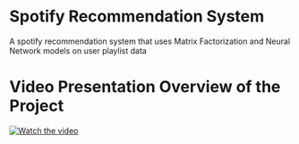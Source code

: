 # Spotify Recommendation System
A spotify recommendation system that uses Matrix Factorization and Neural Network models on user playlist data

# Video Presentation Overview of the Project
[![Watch the video](https://img.youtube.com/vi/bbu1M3tITMI/maxresdefault.jpg)](https://www.youtube.com/watch?v=bbu1M3tITMI)
